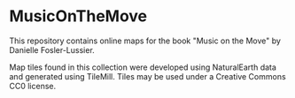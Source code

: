 # MusicOnTheMove

This repository contains online maps for the book "Music on the Move" by Danielle Fosler-Lussier.

Map tiles found in this collection were developed using NaturalEarth data and generated using TileMill.  Tiles may be used under a Creative Commons CC0 license.
